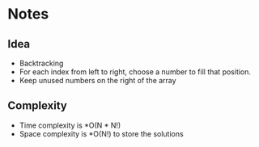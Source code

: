 # Notes

## Idea
* Backtracking
* For each index from left to right, choose a number to fill that position.
* Keep unused numbers on the right of the array

## Complexity
* Time complexity is *O(N * N!)
* Space complexity is *O(N!) to store the solutions
